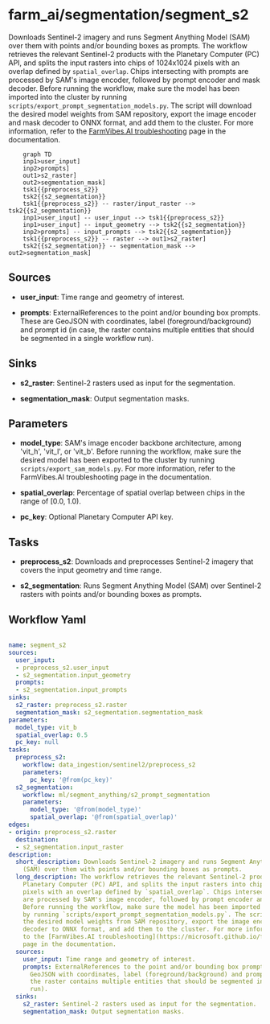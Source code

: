 # farm_ai/segmentation/segment_s2

Downloads Sentinel-2 imagery and runs Segment Anything Model (SAM) over them with points and/or bounding boxes as prompts. The workflow retrieves the relevant Sentinel-2 products with the Planetary Computer (PC) API, and splits the input rasters into chips of 1024x1024 pixels with an overlap defined by `spatial_overlap`. Chips intersecting with prompts are processed by SAM's image encoder, followed by prompt encoder and mask decoder. Before running the workflow, make sure the model has been imported into the cluster by running `scripts/export_prompt_segmentation_models.py`. The script will download the desired model weights from SAM repository, export the image encoder and mask decoder to ONNX format, and add them to the cluster. For more information, refer to the [FarmVibes.AI troubleshooting](https://microsoft.github.io/farmvibes-ai/docfiles/markdown/TROUBLESHOOTING.html) page in the documentation.

```{mermaid}
    graph TD
    inp1>user_input]
    inp2>prompts]
    out1>s2_raster]
    out2>segmentation_mask]
    tsk1{{preprocess_s2}}
    tsk2{{s2_segmentation}}
    tsk1{{preprocess_s2}} -- raster/input_raster --> tsk2{{s2_segmentation}}
    inp1>user_input] -- user_input --> tsk1{{preprocess_s2}}
    inp1>user_input] -- input_geometry --> tsk2{{s2_segmentation}}
    inp2>prompts] -- input_prompts --> tsk2{{s2_segmentation}}
    tsk1{{preprocess_s2}} -- raster --> out1>s2_raster]
    tsk2{{s2_segmentation}} -- segmentation_mask --> out2>segmentation_mask]
```

## Sources

- **user_input**: Time range and geometry of interest.

- **prompts**: ExternalReferences to the point and/or bounding box prompts. These are GeoJSON with coordinates, label (foreground/background) and prompt id (in case, the raster contains multiple entities that should be segmented in a single workflow run).

## Sinks

- **s2_raster**: Sentinel-2 rasters used as input for the segmentation.

- **segmentation_mask**: Output segmentation masks.

## Parameters

- **model_type**: SAM's image encoder backbone architecture, among 'vit_h', 'vit_l', or 'vit_b'. Before running the workflow, make sure the desired model has been exported to the cluster by running `scripts/export_sam_models.py`. For more information, refer to the FarmVibes.AI troubleshooting page in the documentation.

- **spatial_overlap**: Percentage of spatial overlap between chips in the range of [0.0, 1.0).

- **pc_key**: Optional Planetary Computer API key.

## Tasks

- **preprocess_s2**: Downloads and preprocesses Sentinel-2 imagery that covers the input geometry and time range.

- **s2_segmentation**: Runs Segment Anything Model (SAM) over Sentinel-2 rasters with points and/or bounding boxes as prompts.

## Workflow Yaml

```yaml

name: segment_s2
sources:
  user_input:
  - preprocess_s2.user_input
  - s2_segmentation.input_geometry
  prompts:
  - s2_segmentation.input_prompts
sinks:
  s2_raster: preprocess_s2.raster
  segmentation_mask: s2_segmentation.segmentation_mask
parameters:
  model_type: vit_b
  spatial_overlap: 0.5
  pc_key: null
tasks:
  preprocess_s2:
    workflow: data_ingestion/sentinel2/preprocess_s2
    parameters:
      pc_key: '@from(pc_key)'
  s2_segmentation:
    workflow: ml/segment_anything/s2_prompt_segmentation
    parameters:
      model_type: '@from(model_type)'
      spatial_overlap: '@from(spatial_overlap)'
edges:
- origin: preprocess_s2.raster
  destination:
  - s2_segmentation.input_raster
description:
  short_description: Downloads Sentinel-2 imagery and runs Segment Anything Model
    (SAM) over them with points and/or bounding boxes as prompts.
  long_description: The workflow retrieves the relevant Sentinel-2 products with the
    Planetary Computer (PC) API, and splits the input rasters into chips of 1024x1024
    pixels with an overlap defined by `spatial_overlap`. Chips intersecting with prompts
    are processed by SAM's image encoder, followed by prompt encoder and mask decoder.
    Before running the workflow, make sure the model has been imported into the cluster
    by running `scripts/export_prompt_segmentation_models.py`. The script will download
    the desired model weights from SAM repository, export the image encoder and mask
    decoder to ONNX format, and add them to the cluster. For more information, refer
    to the [FarmVibes.AI troubleshooting](https://microsoft.github.io/farmvibes-ai/docfiles/markdown/TROUBLESHOOTING.html)
    page in the documentation.
  sources:
    user_input: Time range and geometry of interest.
    prompts: ExternalReferences to the point and/or bounding box prompts. These are
      GeoJSON with coordinates, label (foreground/background) and prompt id (in case,
      the raster contains multiple entities that should be segmented in a single workflow
      run).
  sinks:
    s2_raster: Sentinel-2 rasters used as input for the segmentation.
    segmentation_mask: Output segmentation masks.


```